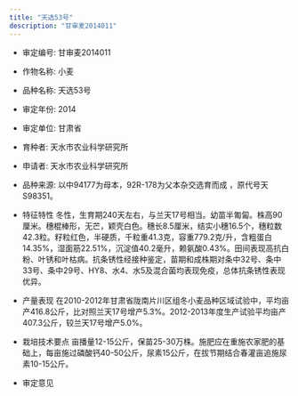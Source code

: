 ```yaml
---
title: "天选53号"
description: "甘审麦2014011"
---
```

* 审定编号:  甘审麦2014011

*  作物名称:  小麦

*  品种名称:  天选53号

*  审定年份:  2014

*  审定单位:  甘肃省

* 育种者:  天水市农业科学研究所

*  申请者:  天水市农业科学研究所

*  品种来源:  以中94177为母本，92R-178为父本杂交选育而成 ，原代号天S98351。

*  特征特性
冬性，生育期240天左右，与兰天17号相当。幼苗半匍匐。株高90厘米。穗棍棒形，无芒，颖壳白色。穗长8.5厘米，结实小穗16.5个，穗粒数42.3粒。籽粒红色，半硬质，千粒重41.3克，容重779.2克/升，含粗蛋白14.35%，湿面筋22.51%，沉淀值40.2毫升，赖氨酸0.43%。田间表现高抗白粉、叶锈和叶枯病。抗条锈性经接种鉴定，苗期和成株期对条中32号、条中33号、条中29号、HY8、水4、水5及混合菌均表现免疫，总体抗条锈性表现优异。

*  产量表现
在2010-2012年甘肃省陇南片川区组冬小麦品种区域试验中，平均亩产416.8公斤，比对照兰天17号增产5.3%。2012-2013年度生产试验平均亩产407.3公斤，较兰天17号增产5.0%。

*  栽培技术要点
亩播量12-15公斤，保苗25-30万株。施肥应在重施农家肥的基础上，每亩施过磷酸钙40-50公斤，尿素15公斤，在拔节期结合春灌亩追施尿素10-15公斤。

*  审定意见

